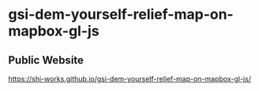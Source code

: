 # gsi-dem-yourself-relief-map-on-mapbox-gl-js
## Public Website
https://shi-works.github.io/gsi-dem-yourself-relief-map-on-mapbox-gl-js/
